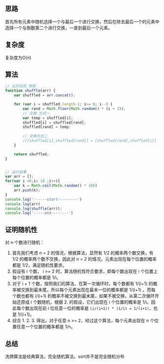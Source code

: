 



## 思路

首先所有元素中随机选择一个与最后一个进行交换，然后在除去最后一个的元素中选择一个与倒数第二个进行交换，一直到最后一个元素。



## 复杂度

复杂度为O(n)



## 算法

```javascript
// 从后往前 倒叙
function shuffle(arr) {
    var shuffled = arr.concat();

    for (var i = shuffled.length-1; i>= 0; i--) {
        var rand = Math.floor(Math.random() * (i + 1));
      	// 交换 方式一
        var temp = shuffled[i];
        shuffled[i] = shuffled[rand];
        shuffled[rand] = temp;
      
      	// 交换方式二 
      	//[shuffled[i],shuffled[rand]] = [shuffled[rand],shuffled[i]] 
    }

    return shuffled;
}


// 运行结果
var arr = [];
for(var i =0;i< 10 ;i++){
    var k = Math.ceil(Math.random() * 100)
    arr.push(k);
}
console.log('------start---------')
console.log(arr)
console.log(shuffle(arr));
console.log('-----end--------')


```



## 证明随机性

对 n 个数进行随机：

1. 首先我们考虑 n = 2 的情况，根据算法，显然有 1/2 的概率两个数交换，有 1/2 的概率两个数不交换，因此对 n = 2 的情况，元素出现在每个位置的概率都是 1/2，满足随机性要求。
2. 假设有 i 个数， i >= 2 时，算法随机性符合要求，即每个数出现在 i 个位置上每个位置的概率都是 1/i。
3. 对于 i + 1 个数，按照我们的算法，在第一次循环时，每个数都有 1/(i+1) 的概率被交换到最末尾，所以每个元素出现在最末一位的概率都是 1/(i+1) 。而每个数也都有 i/(i+1) 的概率不被交换到最末尾，如果不被交换，从第二次循环开始还原成 i 个数随机，根据 2. 的假设，它们出现在 i 个位置的概率是 1/i。因此每个数出现在前 i 位任意一位的概率是 `(i/(i+1)) * (1/i) = 1/(i+1)`，也是 1/(i+1)。
4. 综合 1. 2. 3. 得出，对于任意 n >= 2，经过这个算法，每个元素出现在 n 个位置任意一个位置的概率都是 1/n。



## 总结

洗牌算法是经典算法，完全随机算法。sort并不是完全随机分布